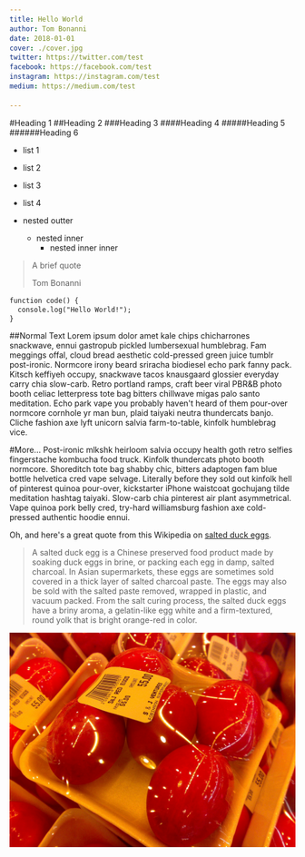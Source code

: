 ```yaml
---
title: Hello World
author: Tom Bonanni
date: 2018-01-01
cover: ./cover.jpg
twitter: https://twitter.com/test
facebook: https://facebook.com/test
instagram: https://instagram.com/test
medium: https://medium.com/test

---
```


#Heading 1
##Heading 2
###Heading 3
####Heading 4
#####Heading 5
######Heading 6

- list 1
- list 2
- list 3
- list 4

- nested outter
  - nested inner
      - nested inner inner

> A brief quote
> 
> Tom Bonanni

```
function code() {
  console.log("Hello World!");
}
```

##Normal Text
Lorem ipsum dolor amet kale chips chicharrones snackwave, ennui gastropub pickled lumbersexual humblebrag. Fam meggings offal, cloud bread aesthetic cold-pressed green juice tumblr post-ironic. Normcore irony beard sriracha biodiesel echo park fanny pack. Kitsch keffiyeh occupy, snackwave tacos knausgaard glossier everyday carry chia slow-carb. Retro portland ramps, craft beer viral PBR&B photo booth celiac letterpress tote bag bitters chillwave migas palo santo meditation. Echo park vape you probably haven't heard of them pour-over normcore cornhole yr man bun, plaid taiyaki neutra thundercats banjo. Cliche fashion axe lyft unicorn salvia farm-to-table, kinfolk humblebrag vice.

#More...
Post-ironic mlkshk heirloom salvia occupy health goth retro selfies fingerstache kombucha food truck. Kinfolk thundercats photo booth normcore. Shoreditch tote bag shabby chic, bitters adaptogen fam blue bottle helvetica cred vape selvage. Literally before they sold out kinfolk hell of pinterest quinoa pour-over, kickstarter iPhone waistcoat gochujang tilde meditation hashtag taiyaki. Slow-carb chia pinterest air plant asymmetrical. Vape quinoa pork belly cred, try-hard williamsburg fashion axe cold-pressed authentic hoodie ennui.

Oh, and here's a great quote from this Wikipedia on
[salted duck eggs](http://en.wikipedia.org/wiki/Salted_duck_egg).

> A salted duck egg is a Chinese preserved food product made by soaking duck
> eggs in brine, or packing each egg in damp, salted charcoal. In Asian
> supermarkets, these eggs are sometimes sold covered in a thick layer of salted
> charcoal paste. The eggs may also be sold with the salted paste removed,
> wrapped in plastic, and vacuum packed. From the salt curing process, the
> salted duck eggs have a briny aroma, a gelatin-like egg white and a
> firm-textured, round yolk that is bright orange-red in color.

![Chinese Salty Egg](./cover.jpg)
